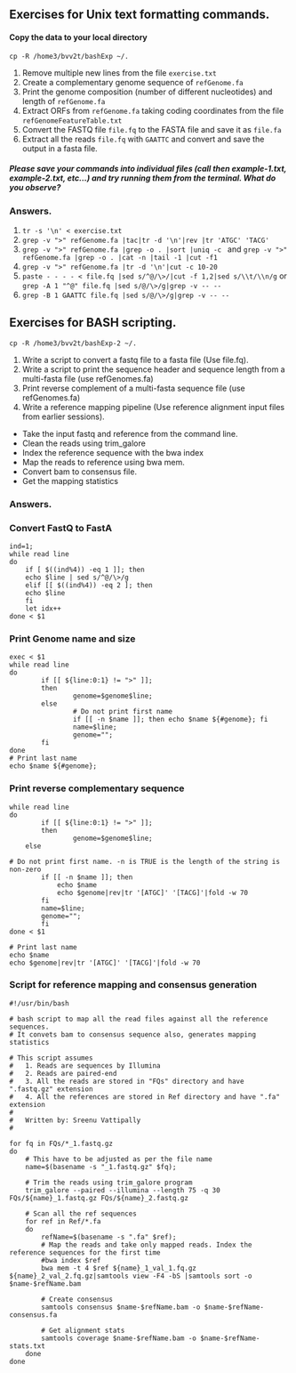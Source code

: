 ## Exercises for Unix text formatting commands.

#### Copy the data to your local directory

`cp -R /home3/bvv2t/bashExp ~/.`

1. Remove multiple new lines from the file `exercise.txt`
2. Create a complementary genome sequence of `refGenome.fa`
3. Print the genome composition (number of different nucleotides) and length of `refGenome.fa`
4. Extract ORFs from `refGenome.fa` taking coding coordinates from the file `refGenomeFeatureTable.txt` 
5. Convert the FASTQ file `file.fq` to the FASTA file and save it as `file.fa`
6. Extract all the reads `file.fq` with `GAATTC` and convert and save the output in a fasta file. 

##### Please save your commands into individual files (call then example-1.txt, example-2.txt, etc...) and try running them from the terminal. What do you observe? 

### Answers.
1. ` tr -s '\n' < exercise.txt `
2. `grep -v ">" refGenome.fa |tac|tr -d '\n'|rev |tr 'ATGC' 'TACG'`
3. `grep -v ">" refGenome.fa |grep -o . |sort |uniq -c ` and `grep -v ">" refGenome.fa |grep -o . |cat -n |tail -1 |cut -f1`
4. `grep -v ">" refGenome.fa |tr -d '\n'|cut -c 10-20 `
5. `paste - - - - < file.fq |sed s/^@/\>/|cut -f 1,2|sed s/\\t/\\n/g` or `grep -A 1 "^@" file.fq |sed s/@/\>/g|grep -v -- --`
6. `grep -B 1 GAATTC file.fq |sed s/@/\>/g|grep -v -- --`

## Exercises for BASH scripting.

`cp -R /home3/bvv2t/bashExp-2 ~/.`


1. Write a script to convert a fastq file to a fasta file (Use file.fq).
2. Write a script to print the sequence header and sequence length from a multi-fasta file (use refGenomes.fa)
3. Print reverse complement of a multi-fasta sequence file (use refGenomes.fa)
4. Write a reference mapping pipeline (Use reference alignment input files from earlier sessions).
  - Take the input fastq and reference from the command line.
  - Clean the reads using trim_galore
  - Index the reference sequence with the bwa index
  - Map the reads to reference using bwa mem.
  - Convert bam to consensus file.
  - Get the mapping statistics


### Answers.
### Convert FastQ to FastA
```
ind=1;
while read line
do
    if [ $((ind%4)) -eq 1 ]]; then
    echo $line | sed s/^@/\>/g
    elif [[ $((ind%4)) -eq 2 ]; then 
    echo $line
    fi
    let idx++
done < $1
```

### Print Genome name and size
```
exec < $1
while read line
do
        if [[ ${line:0:1} != ">" ]];
        then
                genome=$genome$line;
        else
                # Do not print first name 
                if [[ -n $name ]]; then echo $name ${#genome}; fi
                name=$line;
                genome="";
        fi
done
# Print last name 
echo $name ${#genome};
```

### Print reverse complementary sequence
```
while read line
do
        if [[ ${line:0:1} != ">" ]];
        then
                genome=$genome$line;
    else

# Do not print first name. -n is TRUE is the length of the string is non-zero
        if [[ -n $name ]]; then 
            echo $name
            echo $genome|rev|tr '[ATGC]' '[TACG]'|fold -w 70
        fi
        name=$line;
        genome="";
        fi
done < $1

# Print last name 
echo $name
echo $genome|rev|tr '[ATGC]' '[TACG]'|fold -w 70
```

### Script for reference mapping and consensus generation 

```
#!/usr/bin/bash

# bash script to map all the read files against all the reference sequences.
# It convets bam to consensus sequence also, generates mapping statistics

# This script assumes
#	1. Reads are sequences by Illumina
#	2. Reads are paired-end
#	3. All the reads are stored in "FQs" directory and have ".fastq.gz" extension
#	4. All the references are stored in Ref directory and have ".fa" extension 
#	
#	Written by: Sreenu Vattipally
#

for fq in FQs/*_1.fastq.gz
do 
	# This have to be adjusted as per the file name
	name=$(basename -s "_1.fastq.gz" $fq); 

	# Trim the reads using trim_galore program
	trim_galore --paired --illumina --length 75 -q 30 FQs/${name}_1.fastq.gz FQs/${name}_2.fastq.gz

	# Scan all the ref sequences
	for ref in Ref/*.fa
	do
		refName=$(basename -s ".fa" $ref); 
		# Map the reads and take only mapped reads. Index the reference sequences for the first time
		#bwa index $ref
		bwa mem -t 4 $ref ${name}_1_val_1.fq.gz ${name}_2_val_2.fq.gz|samtools view -F4 -bS |samtools sort -o $name-$refName.bam

		# Create consensus
		samtools consensus $name-$refName.bam -o $name-$refName-consensus.fa

		# Get alignment stats
		samtools coverage $name-$refName.bam -o $name-$refName-stats.txt
	done
done
```

